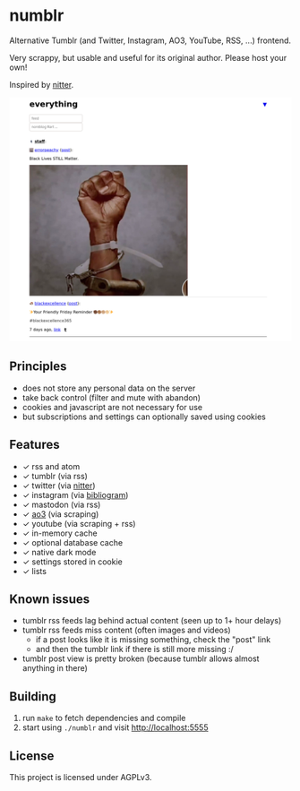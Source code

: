 # numblr

Alternative Tumblr (and Twitter, Instagram, AO3, YouTube, RSS, ...) frontend.

Very scrappy, but usable and useful for its original author.  Please
host your own!

Inspired by [nitter](https://github.com/zedeus/nitter).

![screenshot of the main page](./screenshot.png)

## Principles

- does not store any personal data on the server
- take back control (filter and mute with abandon)
- cookies and javascript are not necessary for use
- but subscriptions and settings can optionally saved using cookies

## Features

- ✓ rss and atom
- ✓ tumblr (via rss)
- ✓ twitter (via [nitter](https://github.com/zedeus/nitter))
- ✓ instagram (via [bibliogram](https://sr.ht/~cadence/bibliogram))
- ✓ mastodon (via rss)
- ✓ [ao3](https://archiveofourown.org) (via scraping)
- ✓ youtube (via scraping + rss)
- ✓ in-memory cache
- ✓ optional database cache
- ✓ native dark mode
- ✓ settings stored in cookie
- ✓ lists

## Known issues

- tumblr rss feeds lag behind actual content (seen up to 1+ hour delays)
- tumblr rss feeds miss content (often images and videos)
  - if a post looks like it is missing something, check the "post" link
  - and then the tumblr link if there is still more missing :/
- tumblr post view is pretty broken (because tumblr allows almost anything in there)

## Building

1. run `make` to fetch dependencies and compile
2. start using `./numblr` and visit <http://localhost:5555>

## License

This project is licensed under AGPLv3.
